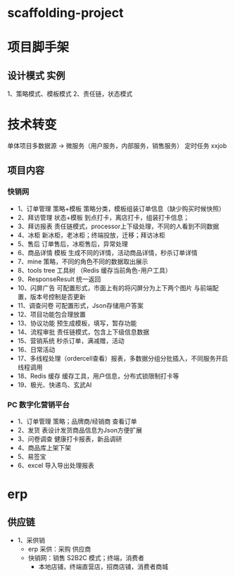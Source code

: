 # scaffolding-project

# 项目脚手架

## 设计模式 实例
1、策略模式、模板模式
2、责任链，状态模式

# 技术转变
单体项目多数据源 -> 微服务（用户服务，内部服务，销售服务）
定时任务 xxjob

## 项目内容
### 快销网
- 1、订单管理 策略+模板 策略分类，模板组装订单信息（缺少购买时候快照）
- 2、拜访管理 状态+模板 到点打卡，离店打卡，组装打卡信息；
- 3、拜访报表 责任链模式，processor上下级处理，不同的人看到不同数据
- 4、冰柜 新冰柜，老冰柜；终端投放，迁移；拜访冰柜
- 5、售后 订单售后，冰柜售后，异常处理
- 6、商品详情 模板 生成不同的详情，活动商品详情，秒杀订单详情
- 7、mine 策略，不同的角色不同的数据取出展示
- 8、tools tree 工具树 （Redis 缓存当前角色-用户工具）
- 9、ResponseResult 统一返回
- 10、闪屏广告 可配置形式，市面上有的将闪屏分为上下两个图片 与前端配置，版本号控制是否更新
- 11、调查问卷 可配置形式，Json存储用户答案
- 12、项目功能包合理放置
- 13、协议功能 预生成模板，填写，暂存功能
- 14、流程审批 责任链模式，包含上下级信息数据
- 15、营销系统 秒杀订单，满减赠，活动
- 16、日常活动
- 17、多线程处理（ordercell查看）报表，多数据分组分批插入，不同服务开启线程调用
- 18、Redis 缓存 缓存工具，用户信息，分布式锁限制打卡等
- 19、极光、快递鸟、玄武AI

### PC 数字化营销平台
- 1、订单管理 策略；品牌商/经销商 查看订单
- 2、发货 表设计发货商品信息为Json方便扩展
- 3、问卷调查 健康打卡报表，新品调研
- 4、商品库上架下架
- 5、易签宝
- 6、excel 导入导出处理报表

# erp 
## 供应链
- 1、采供销
  - erp 采供：采购 供应商 
  - 快销网：销售 S2B2C 模式；终端，消费者
    - 本地店铺，终端直营店，招商店铺，消费者商城
